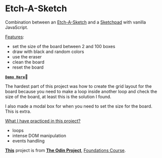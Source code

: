 # Etch-A-Sketch

Combination between an [Etch-A-Sketch](https://en.wikipedia.org/wiki/Etch_A_Sketch) and a [Sketchpad](https://en.wikipedia.org/wiki/Sketchpad) with vanilla JavaScript.

<u>Features</u>:

- set the size of the board between 2 and 100 boxes
- draw with black and random colors
- use the eraser
- clean the board
- reset the board

**[`Demo Here`](https://oliver-ard.github.io/etch-a-sketch/)👋**

The hardest part of this project was how to create the grid layout for the board because you need to make a loop inside another loop and check the size of the board, at least this is the solution I found.

I also made a modal box for when you need to set the size for the board. This is extra.

<u>What I have practiced in this project?</u>

- loops
- intense DOM manipulation
- events handling

**[This](https://www.theodinproject.com/lessons/foundations-etch-a-sketch)** project is from **[The Odin Project](https://www.theodinproject.com/)**, [Foundations Course](https://www.theodinproject.com/paths/foundations/courses/foundations).
